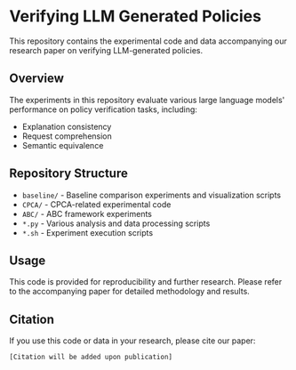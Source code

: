 # Verifying LLM Generated Policies

This repository contains the experimental code and data accompanying our research paper on verifying LLM-generated policies.

## Overview

The experiments in this repository evaluate various large language models' performance on policy verification tasks, including:

- Explanation consistency
- Request comprehension  
- Semantic equivalence

## Repository Structure

- `baseline/` - Baseline comparison experiments and visualization scripts
- `CPCA/` - CPCA-related experimental code
- `ABC/` - ABC framework experiments
- `*.py` - Various analysis and data processing scripts
- `*.sh` - Experiment execution scripts

## Usage

This code is provided for reproducibility and further research. Please refer to the accompanying paper for detailed methodology and results.

## Citation

If you use this code or data in your research, please cite our paper:

```
[Citation will be added upon publication]
``` 